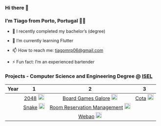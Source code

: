<!DOCTYPE html>
<html>

<head>
  <meta charset="utf-8">
  <meta name="viewport" content="width=device-width, initial-scale=1.0">
  <link rel="stylesheet" href="https://stackedit.io/style.css" />
</head>
      <h3 id="hi-there-👋">Hi there 👋</h3>
<h3 id="im-tiago-from-lisbon-portugal-👨‍💻">I’m Tiago from Porto, Portugal 👨‍💻</h3>
<ul>
<li>
<p>🔭 I recently completed my bachelor’s (degree)</p>
</li>
<li>
<p>🌱 I’m currently learning Flutter</p>
</li>
<li>
<p>📫 How to reach me: <a href="mailto:tiagomrp06@gmail.com">tiagomrp06@gmail.com</a></p>
</li>
<li>
<p>⚡ Fun fact: I’m an experienced bartender</p>
</li>
</ul>
<h3 id="projects---computer-science-and--engineering-degree--isel">Projects - Computer Science and  Engineering Degree @ <a href="https://www.isel.pt/">ISEL</a></h3>

<table>
<thead>
<tr>
<th align="center">Year</th>
<th align="center">1</th>
<th align="center">2</th>
<th align="center">3</th>
</tr>
</thead>
<tbody>
<tr>
<td align="center"></td>
<td align="center"><a href="https://github.com/TiagoPereira06/EDU_2048-Game">2048</a> <img src="https://upload.wikimedia.org/wikipedia/pt/3/30/Java_programming_language_logo.svg" alt="Java" width="20" height="20"></td>
<td align="center"><a href="https://github.com/TiagoPereira06/EDU_Board-Games-Galore">Board Games Galore</a> <img src="https://www.logo.wine/a/logo/Kotlin_(programming_language)/Kotlin_(programming_language)-Logo.wine.svg" alt="Kotlin" width="20" height="20"></td>
<td align="center"><a href="https://github.com/TiagoPereira06/EDU_Cota">Cota</a> <img src="https://cdn.pixabay.com/photo/2015/04/23/17/41/javascript-736400_1280.png" alt="JS" width="20" height="20"></td>
</tr>
<tr>
<td align="center"></td>
<td align="center"><a href="https://github.com/TiagoPereira06/EDU_Snake">Snake</a> <img src="https://upload.wikimedia.org/wikipedia/pt/3/30/Java_programming_language_logo.svg" alt="Java" width="20" height="20"></td>
<td align="center"><a href="https://github.com/TiagoPereira06/EDU_Room-Reservation-Management">Room Reservation Management</a> <img src="https://upload.wikimedia.org/wikipedia/pt/3/30/Java_programming_language_logo.svg" alt="Java" width="20" height="20"></td>
<td align="center"></td>
</tr>
<tr>
<td align="center"></td>
<td align="center"></td>
<td align="center"><a href="https://github.com/TiagoPereira06/EDU_Webao">Webao</a> <img src="https://upload.wikimedia.org/wikipedia/commons/thumb/e/ee/.NET_Core_Logo.svg/768px-.NET_Core_Logo.svg.png" alt="Net" width="20" height="20"></td>
<td align="center"></td>
</tr>
</tbody>
</table>
    </div>
  </div>
</body>

</html>
